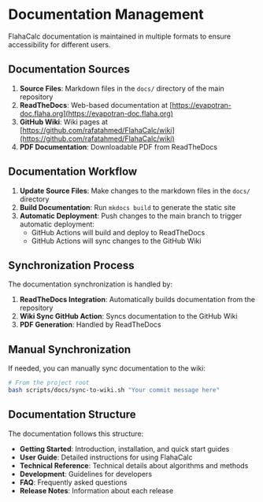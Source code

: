 # Documentation Management

FlahaCalc documentation is maintained in multiple formats to ensure accessibility for different users.

## Documentation Sources

1. **Source Files**: Markdown files in the `docs/` directory of the main repository
2. **ReadTheDocs**: Web-based documentation at [https://evapotran-doc.flaha.org](https://evapotran-doc.flaha.org)
3. **GitHub Wiki**: Wiki pages at [https://github.com/rafatahmed/FlahaCalc/wiki](https://github.com/rafatahmed/FlahaCalc/wiki)
4. **PDF Documentation**: Downloadable PDF from ReadTheDocs

## Documentation Workflow

1. **Update Source Files**: Make changes to the markdown files in the `docs/` directory
2. **Build Documentation**: Run `mkdocs build` to generate the static site
3. **Automatic Deployment**: Push changes to the main branch to trigger automatic deployment:
   - GitHub Actions will build and deploy to ReadTheDocs
   - GitHub Actions will sync changes to the GitHub Wiki

## Synchronization Process

The documentation synchronization is handled by:

1. **ReadTheDocs Integration**: Automatically builds documentation from the repository
2. **Wiki Sync GitHub Action**: Syncs documentation to the GitHub Wiki
3. **PDF Generation**: Handled by ReadTheDocs

## Manual Synchronization

If needed, you can manually sync documentation to the wiki:

```bash
# From the project root
bash scripts/docs/sync-to-wiki.sh "Your commit message here"
```

## Documentation Structure

The documentation follows this structure:

- **Getting Started**: Introduction, installation, and quick start guides
- **User Guide**: Detailed instructions for using FlahaCalc
- **Technical Reference**: Technical details about algorithms and methods
- **Development**: Guidelines for developers
- **FAQ**: Frequently asked questions
- **Release Notes**: Information about each release
